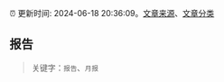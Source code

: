 :alarm_clock: 更新时间: 2024-06-18 20:36:09。[文章来源](/README.md)、[文章分类](/TAGS.md)

## 报告


> 关键字：`报告`、`月报`



